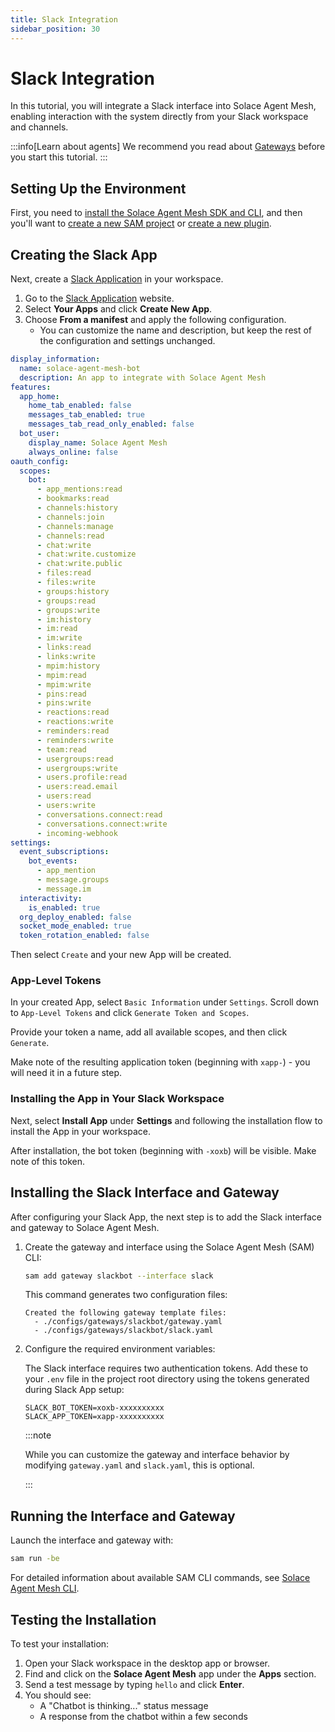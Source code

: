 ```yaml
---
title: Slack Integration
sidebar_position: 30
---
```


# Slack Integration

In this tutorial, you will integrate a Slack interface into Solace Agent Mesh, enabling interaction with the system directly from your Slack workspace and channels.

:::info[Learn about agents]
We recommend you read about [Gateways](../concepts/gateways.md) before you start this tutorial.
:::

## Setting Up the Environment

First, you need to [install the Solace Agent Mesh SDK and CLI](../getting-started/installation.md), and then you'll want to [create a new SAM project](../getting-started/quick-start.md) or [create a new plugin](../concepts/plugins/create-plugin.md).

## Creating the Slack App

Next, create a [Slack Application](https://api.slack.com/apps) in your workspace.

1. Go to the [Slack Application](https://api.slack.com/apps) website.
2. Select **Your Apps** and click **Create New App**.
3. Choose **From a manifest** and apply the following configuration.  
   - You can customize the name and description, but keep the rest of the configuration and settings unchanged.

```yaml
display_information:
  name: solace-agent-mesh-bot
  description: An app to integrate with Solace Agent Mesh
features:
  app_home:
    home_tab_enabled: false
    messages_tab_enabled: true
    messages_tab_read_only_enabled: false
  bot_user:
    display_name: Solace Agent Mesh
    always_online: false
oauth_config:
  scopes:
    bot:
      - app_mentions:read
      - bookmarks:read
      - channels:history
      - channels:join
      - channels:manage
      - channels:read
      - chat:write
      - chat:write.customize
      - chat:write.public
      - files:read
      - files:write
      - groups:history
      - groups:read
      - groups:write
      - im:history
      - im:read
      - im:write
      - links:read
      - links:write
      - mpim:history
      - mpim:read
      - mpim:write
      - pins:read
      - pins:write
      - reactions:read
      - reactions:write
      - reminders:read
      - reminders:write
      - team:read
      - usergroups:read
      - usergroups:write
      - users.profile:read
      - users:read.email
      - users:read
      - users:write
      - conversations.connect:read
      - conversations.connect:write
      - incoming-webhook
settings:
  event_subscriptions:
    bot_events:
      - app_mention
      - message.groups
      - message.im
  interactivity:
    is_enabled: true
  org_deploy_enabled: false
  socket_mode_enabled: true
  token_rotation_enabled: false
  ```

Then select `Create` and your new App will be created.

### App-Level Tokens

In your created App, select `Basic Information` under `Settings`. Scroll down to `App-Level Tokens` and click `Generate Token and Scopes`.

Provide your token a name, add all available scopes, and then click `Generate`.

Make note of the resulting application token (beginning with `xapp-`) - you will need it in a future step.

### Installing the App in Your Slack Workspace

Next, select **Install App** under **Settings** and following the installation flow to install the App in your workspace.

After installation, the bot token (beginning with `-xoxb`) will be visible. Make note of this token.

## Installing the Slack Interface and Gateway

After configuring your Slack App, the next step is to add the Slack interface and gateway to Solace Agent Mesh.

1. Create the gateway and interface using the Solace Agent Mesh (SAM) CLI:

   ```sh
   sam add gateway slackbot --interface slack
   ```

   This command generates two configuration files:

   ```plain
   Created the following gateway template files:
     - ./configs/gateways/slackbot/gateway.yaml
     - ./configs/gateways/slackbot/slack.yaml
   ```

2. Configure the required environment variables:

   The Slack interface requires two authentication tokens. Add these to your `.env` file in the project root directory using the tokens generated during Slack App setup:

   ```env
   SLACK_BOT_TOKEN=xoxb-xxxxxxxxxx
   SLACK_APP_TOKEN=xapp-xxxxxxxxxx
   ```

   :::note

   While you can customize the gateway and interface behavior by modifying `gateway.yaml` and `slack.yaml`, this is optional.

   :::

## Running the Interface and Gateway

Launch the interface and gateway with:

```sh
sam run -be
```

For detailed information about available SAM CLI commands, see [Solace Agent Mesh CLI](../concepts/cli.md).

## Testing the Installation

To test your installation:

1. Open your Slack workspace in the desktop app or browser.
2. Find and click on the **Solace Agent Mesh** app under the **Apps** section.
3. Send a test message by typing `hello` and click **Enter**.
4. You should see:
   - A "Chatbot is thinking..." status message
   - A response from the chatbot within a few seconds

